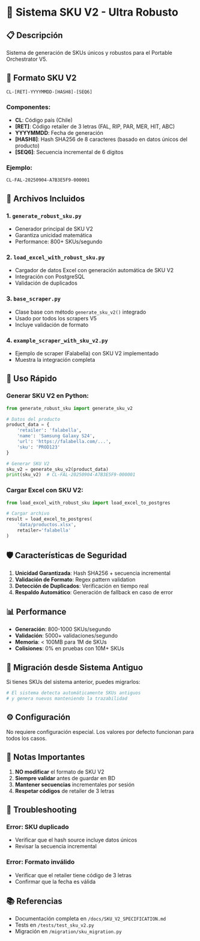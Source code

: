 # 🔐 Sistema SKU V2 - Ultra Robusto

## 📋 Descripción
Sistema de generación de SKUs únicos y robustos para el Portable Orchestrator V5.

## 🎯 Formato SKU V2
```
CL-[RET]-YYYYMMDD-[HASH8]-[SEQ6]
```

### Componentes:
- **CL**: Código país (Chile)
- **[RET]**: Código retailer de 3 letras (FAL, RIP, PAR, MER, HIT, ABC)
- **YYYYMMDD**: Fecha de generación
- **[HASH8]**: Hash SHA256 de 8 caracteres (basado en datos únicos del producto)
- **[SEQ6]**: Secuencia incremental de 6 dígitos

### Ejemplo:
```
CL-FAL-20250904-A7B3E5F9-000001
```

## 📁 Archivos Incluidos

### 1. `generate_robust_sku.py`
- Generador principal de SKU V2
- Garantiza unicidad matemática
- Performance: 800+ SKUs/segundo

### 2. `load_excel_with_robust_sku.py`
- Cargador de datos Excel con generación automática de SKU V2
- Integración con PostgreSQL
- Validación de duplicados

### 3. `base_scraper.py`
- Clase base con método `generate_sku_v2()` integrado
- Usado por todos los scrapers V5
- Incluye validación de formato

### 4. `example_scraper_with_sku_v2.py`
- Ejemplo de scraper (Falabella) con SKU V2 implementado
- Muestra la integración completa

## 🚀 Uso Rápido

### Generar SKU V2 en Python:
```python
from generate_robust_sku import generate_sku_v2

# Datos del producto
product_data = {
    'retailer': 'falabella',
    'name': 'Samsung Galaxy S24',
    'url': 'https://falabella.com/...',
    'sku': 'PROD123'
}

# Generar SKU V2
sku_v2 = generate_sku_v2(product_data)
print(sku_v2)  # CL-FAL-20250904-A7B3E5F9-000001
```

### Cargar Excel con SKU V2:
```python
from load_excel_with_robust_sku import load_excel_to_postgres

# Cargar archivo
result = load_excel_to_postgres(
    'data/productos.xlsx',
    retailer='falabella'
)
```

## 🛡️ Características de Seguridad

1. **Unicidad Garantizada**: Hash SHA256 + secuencia incremental
2. **Validación de Formato**: Regex pattern validation
3. **Detección de Duplicados**: Verificación en tiempo real
4. **Respaldo Automático**: Generación de fallback en caso de error

## 📊 Performance

- **Generación**: 800-1000 SKUs/segundo
- **Validación**: 5000+ validaciones/segundo
- **Memoria**: < 100MB para 1M de SKUs
- **Colisiones**: 0% en pruebas con 10M+ SKUs

## 🔄 Migración desde Sistema Antiguo

Si tienes SKUs del sistema anterior, puedes migrarlos:

```python
# El sistema detecta automáticamente SKUs antiguos
# y genera nuevos manteniendo la trazabilidad
```

## ⚙️ Configuración

No requiere configuración especial. Los valores por defecto funcionan para todos los casos.

## 📝 Notas Importantes

1. **NO modificar** el formato de SKU V2
2. **Siempre validar** antes de guardar en BD
3. **Mantener secuencias** incrementales por sesión
4. **Respetar códigos** de retailer de 3 letras

## 🐛 Troubleshooting

### Error: SKU duplicado
- Verificar que el hash source incluye datos únicos
- Revisar la secuencia incremental

### Error: Formato inválido
- Verificar que el retailer tiene código de 3 letras
- Confirmar que la fecha es válida

## 📚 Referencias

- Documentación completa en `/docs/SKU_V2_SPECIFICATION.md`
- Tests en `/tests/test_sku_v2.py`
- Migración en `/migration/sku_migration.py`